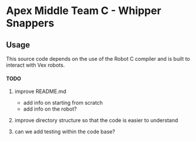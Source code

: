 # Apex Middle Team C - Whipper Snappers

## Usage

This source code depends on the use of the Robot C compiler and is built to interact with Vex robots.

#### TODO

1. improve README.md
    * add info on starting from scratch
    * add info on the robot?

2. improve directory structure so that the code is easier to understand
3. can we add testing within the code base?